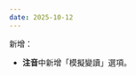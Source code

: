 ```yaml
---
date: 2025-10-12
---
```


新增：

- <RouterLink to="/duin"><strong>注音</strong></RouterLink>中新增「模擬變讀」選項。
